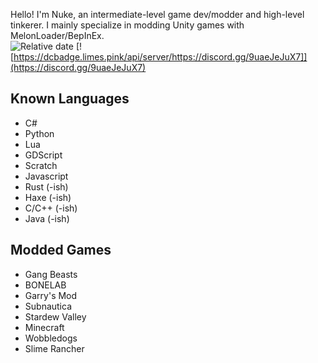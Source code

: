 Hello! I'm Nuke, an intermediate-level game dev/modder and high-level tinkerer. I mainly specialize in modding Unity games with MelonLoader/BepInEx.  
![Relative date](https://img.shields.io/date/1388552400?style=plastic&label=Learned%20to%20code)
[![https://dcbadge.limes.pink/api/server/https://discord.gg/9uaeJeJuX7]](https://discord.gg/9uaeJeJuX7)

## Known Languages
- C#
- Python
- Lua
- GDScript
- Scratch
- Javascript
- Rust (-ish)
- Haxe (-ish)
- C/C++ (-ish)
- Java (-ish)

## Modded Games
- Gang Beasts
- BONELAB
- Garry's Mod
- Subnautica
- Stardew Valley
- Minecraft
- Wobbledogs
- Slime Rancher 
